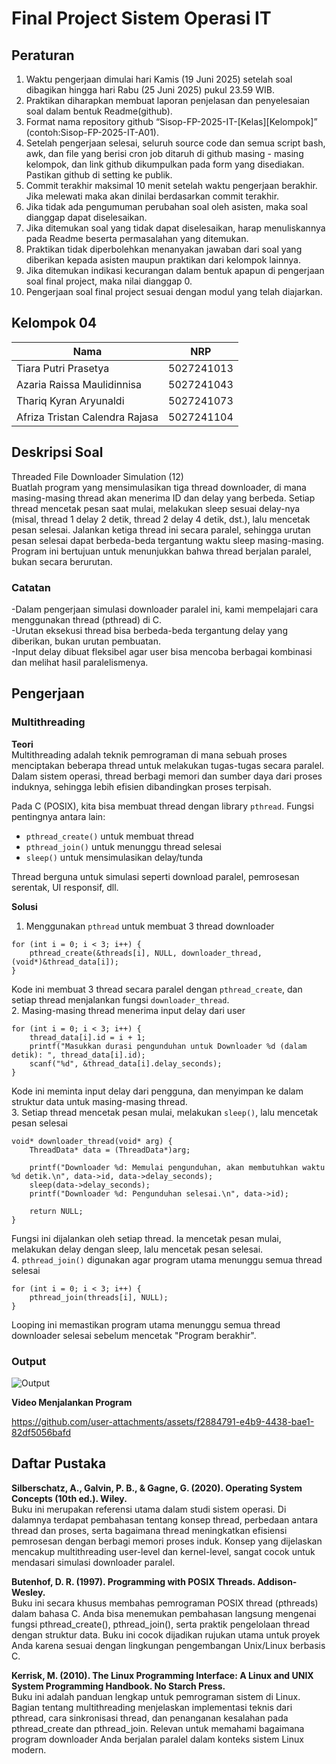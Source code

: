 # Final Project Sistem Operasi IT

## Peraturan
1. Waktu pengerjaan dimulai hari Kamis (19 Juni 2025) setelah soal dibagikan hingga hari Rabu (25 Juni 2025) pukul 23.59 WIB.
2. Praktikan diharapkan membuat laporan penjelasan dan penyelesaian soal dalam bentuk Readme(github).
3. Format nama repository github “Sisop-FP-2025-IT-[Kelas][Kelompok]” (contoh:Sisop-FP-2025-IT-A01).
4. Setelah pengerjaan selesai, seluruh source code dan semua script bash, awk, dan file yang berisi cron job ditaruh di github masing - masing kelompok, dan link github dikumpulkan pada form yang disediakan. Pastikan github di setting ke publik.
5. Commit terakhir maksimal 10 menit setelah waktu pengerjaan berakhir. Jika melewati maka akan dinilai berdasarkan commit terakhir.
6. Jika tidak ada pengumuman perubahan soal oleh asisten, maka soal dianggap dapat diselesaikan.
7. Jika ditemukan soal yang tidak dapat diselesaikan, harap menuliskannya pada Readme beserta permasalahan yang ditemukan.
8. Praktikan tidak diperbolehkan menanyakan jawaban dari soal yang diberikan kepada asisten maupun praktikan dari kelompok lainnya.
9. Jika ditemukan indikasi kecurangan dalam bentuk apapun di pengerjaan soal final project, maka nilai dianggap 0.
10. Pengerjaan soal final project sesuai dengan modul yang telah diajarkan.

## Kelompok 04

Nama | NRP
--- | ---
Tiara Putri Prasetya | 5027241013
Azaria Raissa Maulidinnisa | 5027241043
Thariq Kyran Aryunaldi | 5027241073
Afriza Tristan Calendra Rajasa | 5027241104

## Deskripsi Soal

Threaded File Downloader Simulation (12)<br>
Buatlah program yang mensimulasikan tiga thread downloader, di mana masing-masing thread akan menerima ID dan delay yang berbeda. Setiap thread mencetak pesan saat mulai, melakukan sleep sesuai delay-nya (misal, thread 1 delay 2 detik, thread 2 delay 4 detik, dst.), lalu mencetak pesan selesai. Jalankan ketiga thread ini secara paralel, sehingga urutan pesan selesai dapat berbeda-beda tergantung waktu sleep masing-masing. Program ini bertujuan untuk menunjukkan bahwa thread berjalan paralel, bukan secara berurutan.

### Catatan
-Dalam pengerjaan simulasi downloader paralel ini, kami mempelajari cara menggunakan thread (pthread) di C.<br>
-Urutan eksekusi thread bisa berbeda-beda tergantung delay yang diberikan, bukan urutan pembuatan.<br>
-Input delay dibuat fleksibel agar user bisa mencoba berbagai kombinasi dan melihat hasil paralelismenya.<br>

## Pengerjaan
### Multithreading

**Teori**<br>
Multithreading adalah teknik pemrograman di mana sebuah proses menciptakan beberapa thread untuk melakukan tugas-tugas secara paralel. Dalam sistem operasi, thread berbagi memori dan sumber daya dari proses induknya, sehingga lebih efisien dibandingkan proses terpisah.

Pada C (POSIX), kita bisa membuat thread dengan library `pthread`. Fungsi pentingnya antara lain:
- `pthread_create()` untuk membuat thread
- `pthread_join()` untuk menunggu thread selesai
- `sleep()` untuk mensimulasikan delay/tunda

Thread berguna untuk simulasi seperti download paralel, pemrosesan serentak, UI responsif, dll.

**Solusi**
1. Menggunakan `pthread` untuk membuat 3 thread downloader
```
for (int i = 0; i < 3; i++) {
    pthread_create(&threads[i], NULL, downloader_thread, (void*)&thread_data[i]);
}
```
Kode ini membuat 3 thread secara paralel dengan `pthread_create`, dan setiap thread menjalankan fungsi `downloader_thread`.<br>
2. Masing-masing thread menerima input delay dari user
```
for (int i = 0; i < 3; i++) {
    thread_data[i].id = i + 1;
    printf("Masukkan durasi pengunduhan untuk Downloader %d (dalam detik): ", thread_data[i].id);
    scanf("%d", &thread_data[i].delay_seconds);
}
```
Kode ini meminta input delay dari pengguna, dan menyimpan ke dalam struktur data untuk masing-masing thread.<br>
3. Setiap thread mencetak pesan mulai, melakukan `sleep()`, lalu mencetak pesan selesai
```
void* downloader_thread(void* arg) {
    ThreadData* data = (ThreadData*)arg;

    printf("Downloader %d: Memulai pengunduhan, akan membutuhkan waktu %d detik.\n", data->id, data->delay_seconds);
    sleep(data->delay_seconds);
    printf("Downloader %d: Pengunduhan selesai.\n", data->id);

    return NULL;
}
```
Fungsi ini dijalankan oleh setiap thread. Ia mencetak pesan mulai, melakukan delay dengan sleep, lalu mencetak pesan selesai.<br>
4. `pthread_join()` digunakan agar program utama menunggu semua thread selesai
```
for (int i = 0; i < 3; i++) {
    pthread_join(threads[i], NULL);
}
```
Looping ini memastikan program utama menunggu semua thread downloader selesai sebelum mencetak "Program berakhir".

### Output

![Output](https://github.com/user-attachments/assets/d1176d61-2322-493b-b19b-0dc90d9d5993)


**Video Menjalankan Program**<br>

https://github.com/user-attachments/assets/f2884791-e4b9-4438-bae1-82df5056bafd



## Daftar Pustaka

**Silberschatz, A., Galvin, P. B., & Gagne, G. (2020). Operating System Concepts (10th ed.). Wiley.**<br>
Buku ini merupakan referensi utama dalam studi sistem operasi. Di dalamnya terdapat pembahasan tentang konsep thread, perbedaan antara thread dan proses, serta bagaimana thread meningkatkan efisiensi pemrosesan dengan berbagi memori proses induk. Konsep yang dijelaskan mencakup multithreading user-level dan kernel-level, sangat cocok untuk mendasari simulasi downloader paralel. 

**Butenhof, D. R. (1997). Programming with POSIX Threads. Addison-Wesley.**<br>
Buku ini secara khusus membahas pemrograman POSIX thread (pthreads) dalam bahasa C. Anda bisa menemukan pembahasan langsung mengenai fungsi pthread_create(), pthread_join(), serta praktik pengelolaan thread dengan struktur data. Buku ini cocok dijadikan rujukan utama untuk proyek Anda karena sesuai dengan lingkungan pengembangan Unix/Linux berbasis C.

**Kerrisk, M. (2010). The Linux Programming Interface: A Linux and UNIX System Programming Handbook. No Starch Press.**<br>
Buku ini adalah panduan lengkap untuk pemrograman sistem di Linux. Bagian tentang multithreading menjelaskan implementasi teknis dari pthread, cara sinkronisasi thread, dan penanganan kesalahan pada pthread_create dan pthread_join. Relevan untuk memahami bagaimana program downloader Anda berjalan paralel dalam konteks sistem Linux modern.





